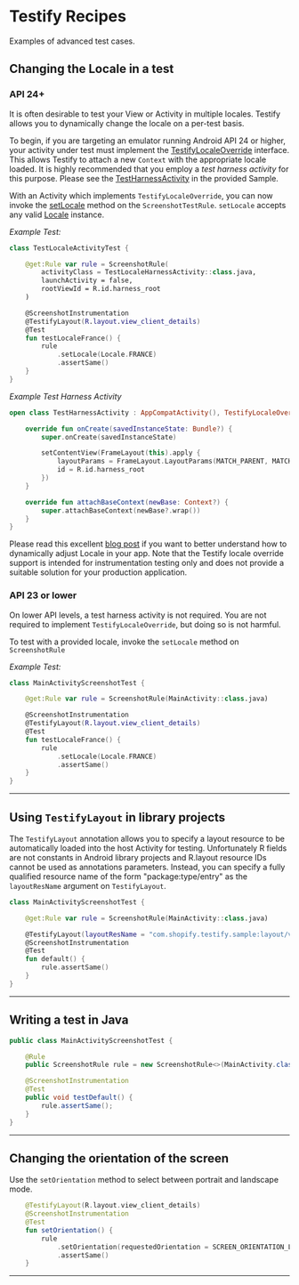 # Testify Recipes

Examples of advanced test cases.

## Changing the Locale in a test

### API 24+

It is often desirable to test your View or Activity in multiple locales. Testify allows you to dynamically change the locale on a per-test basis. 

To begin, if you are targeting an emulator running Android API 24 or higher, your activity under test must implement the [TestifyLocaleOverride](https://github.com/Shopify/android-testify/blob/master/Library/src/main/java/com/shopify/testify/locale/TestifyLocaleOverride.kt) interface. This allows Testify to attach a new `Context` with the appropriate locale loaded. It is highly recommended that you employ a _test harness activity_ for this purpose. Please see the [TestHarnessActivity](https://github.com/Shopify/android-testify/blob/master/Sample/src/androidTest/java/com/shopify/testify/sample/test/TestLocaleHarnessActivity.kt) in the provided Sample.

With an Activity which implements `TestifyLocaleOverride`, you can now invoke the [setLocale](https://github.com/Shopify/android-testify/blob/master/Library/src/main/java/com/shopify/testify/ScreenshotRule.kt#L205) method on the `ScreenshotTestRule`. `setLocale` accepts any valid [Locale](https://docs.oracle.com/javase/7/docs/api/java/util/Locale.html) instance.

_Example Test:_
```kotlin
class TestLocaleActivityTest {

    @get:Rule var rule = ScreenshotRule(
        activityClass = TestLocaleHarnessActivity::class.java,
        launchActivity = false,
        rootViewId = R.id.harness_root
    )

    @ScreenshotInstrumentation
    @TestifyLayout(R.layout.view_client_details)
    @Test
    fun testLocaleFrance() {
        rule
            .setLocale(Locale.FRANCE)
            .assertSame()
    }
}
```

_Example Test Harness Activity_
```kotlin
open class TestHarnessActivity : AppCompatActivity(), TestifyLocaleOverride {

    override fun onCreate(savedInstanceState: Bundle?) {
        super.onCreate(savedInstanceState)

        setContentView(FrameLayout(this).apply {
            layoutParams = FrameLayout.LayoutParams(MATCH_PARENT, MATCH_PARENT)
            id = R.id.harness_root
        })
    }

    override fun attachBaseContext(newBase: Context?) {
        super.attachBaseContext(newBase?.wrap())
    }
}
```

Please read this excellent [blog post](https://proandroiddev.com/change-language-programmatically-at-runtime-on-android-5e6bc15c758) if you want to better understand how to dynamically adjust Locale in your app. Note that the Testify locale override support is intended for instrumentation testing only and does not provide a suitable solution for your production application.

### API 23 or lower

On lower API levels, a test harness activity is not required. You are not required to implement `TestifyLocaleOverride`, but doing so is not harmful.

To test with a provided locale, invoke the `setLocale` method on `ScreenshotRule`

_Example Test:_
```kotlin
class MainActivityScreenshotTest {

    @get:Rule var rule = ScreenshotRule(MainActivity::class.java)

    @ScreenshotInstrumentation
    @TestifyLayout(R.layout.view_client_details)
    @Test
    fun testLocaleFrance() {
        rule
            .setLocale(Locale.FRANCE)
            .assertSame()
    }
}
```
---

## Using `TestifyLayout` in library projects

The `TestifyLayout` annotation allows you to specify a layout resource to be automatically loaded into the host Activity for testing.
Unfortunately R fields are not constants in Android library projects and R.layout resource IDs cannot be used as annotations parameters.
Instead, you can specify a fully qualified resource name of the form "package:type/entry" as the `layoutResName` argument on `TestifyLayout`.

```kotlin
class MainActivityScreenshotTest {

    @get:Rule var rule = ScreenshotRule(MainActivity::class.java)

    @TestifyLayout(layoutResName = "com.shopify.testify.sample:layout/view_client_details")
    @ScreenshotInstrumentation
    @Test
    fun default() {
        rule.assertSame()
    }
}
```

---

## Writing a test in Java

```java
public class MainActivityScreenshotTest {

    @Rule
    public ScreenshotRule rule = new ScreenshotRule<>(MainActivity.class);

    @ScreenshotInstrumentation
    @Test
    public void testDefault() {
        rule.assertSame();
    }
}
```

---

## Changing the orientation of the screen

Use the `setOrientation` method to select between portrait and landscape mode.

```kotlin
    @TestifyLayout(R.layout.view_client_details)
    @ScreenshotInstrumentation
    @Test
    fun setOrientation() {
        rule
            .setOrientation(requestedOrientation = SCREEN_ORIENTATION_LANDSCAPE)
            .assertSame()
    }
```

---
